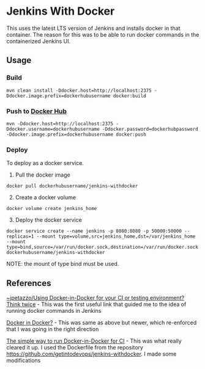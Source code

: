 # Jenkins With Docker
This uses the latest LTS version of Jenkins and installs docker in that container. The reason for this was to be able to run docker commands in the containerized Jenkins UI.

## Usage

### Build
```
mvn clean install -Ddocker.host=http://localhost:2375 -Ddocker.image.prefix=dockerhubusername docker:build
```

### Push to [Docker Hub](https://hub.docker.com)
```
mvn -Ddocker.host=http://localhost:2375 -Ddocker.username=dockerhubusername -Ddocker.password=dockerhubpassword -Ddocker.image.prefix=dockerhubusername docker:push
```

### Deploy
To deploy as a docker service.

1. Pull the docker image
```
docker pull dockerhubusername/jenkins-withdocker
```
2. Create a docker volume
```
docker volume create jenkins_home
```
3. Deploy the docker service
```
docker service create --name jenkins -p 8080:8080 -p 50000:50000 --replicas=1 --mount type=volume,src=jenkins_home,dst=/var/jenkins_home --mount type=bind,source=/var/run/docker.sock,destination=/var/run/docker.sock dockerhubusername/jenkins-withdocker
```

NOTE: the mount of type bind must be used.

## References
[~jpetazzo/Using Docker-in-Docker for your CI or testing environment? Think twice](http://jpetazzo.github.io/2015/09/03/do-not-use-docker-in-docker-for-ci/) - This was the first useful link that guided me to the idea of running docker commands in Jenkins

[Docker in Docker?](https://itnext.io/docker-in-docker-521958d34efd) - This was same as above but newer, which re-enforced that I was going in the right direction

[The simple way to run Docker-in-Docker for CI](https://getintodevops.com/blog/the-simple-way-to-run-docker-in-docker-for-ci) - This was what really cleared it up. I used the Dockerfile from the repository https://github.com/getintodevops/jenkins-withdocker. I made some modifications
